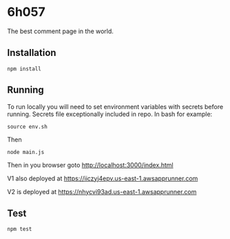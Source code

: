 # 6h057

The best comment page in the world.


## Installation

	npm install


## Running

To run locally you will need to set environment variables with secrets before running. Secrets file exceptionally included in repo. In bash for example:

	source env.sh

Then

	node main.js


Then in you browser goto <http://localhost:3000/index.html>

V1 also deployed at <https://iiczyj4epv.us-east-1.awsapprunner.com> 

V2 is deployed at <https://nhycvi93ad.us-east-1.awsapprunner.com>


## Test

    npm test